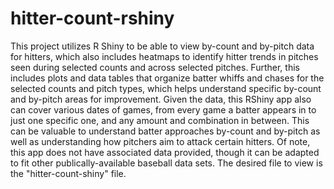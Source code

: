 # hitter-count-rshiny
This project utilizes R Shiny to be able to view by-count and by-pitch data for hitters, which also includes heatmaps to identify hitter trends in pitches seen during selected counts and across selected pitches. Further, this includes plots and data tables that organize batter whiffs and chases for the selected counts and pitch types, which helps understand specific by-count and by-pitch areas for improvement. Given the data, this RShiny app also can cover various dates of games, from every game a batter appears in to just one specific one, and any amount and combination in between. This can be valuable to understand batter approaches by-count and by-pitch as well as understanding how pitchers aim to attack certain hitters. Of note, this app does not have associated data provided, though it can be adapted to fit other publically-available baseball data sets. 
The desired file to view is the "hitter-count-shiny" file.
